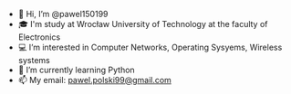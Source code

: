 - 👋 Hi, I’m @pawel150199
- :mortar_board: I'm study at Wrocław University of Technology at  the faculty of Electronics
- :computer: I’m interested in Computer Networks, Operating Sysyems, Wireless systems
- :pencil: I’m currently learning Python
- 📫 My email: pawel.polski99@gmail.com

<!---
pawel150199/pawel150199 is a ✨ special ✨ repository because its `README.md` (this file) appears on your GitHub profile.
You can click the Preview link to take a look at your changes.
--->
